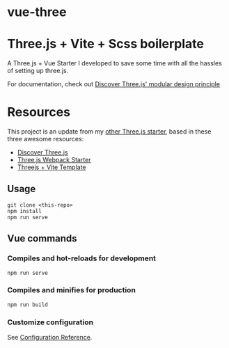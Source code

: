 # vue-three

# Three.js + Vite + Scss boilerplate
A Three.js + Vue Starter I developed to save some time with all the hassles of setting up three.js.

For documentation, check out [Discover Three.js' modular design principle](https://discoverthreejs.com/book/first-steps/world-app/)
# Resources
This project is an update from my [other Three.js starter](https://github.com/maxfer03/threejs-vite-boilerplate), based in these three awesome resources:
 - [Discover Three.js](https://discoverthreejs.com/)
 - [Three.js Webpack Starter](https://github.com/designcourse/threejs-webpack-starter)
 - [Threejs + Vite Template](https://github.com/maxfer03/wireframe-threejs-template)

## Usage

```
git clone <this-repo>
npm install
npm run serve
```

## Vue commands

### Compiles and hot-reloads for development
```
npm run serve
```

### Compiles and minifies for production
```
npm run build
```

### Customize configuration
See [Configuration Reference](https://cli.vuejs.org/config/).
